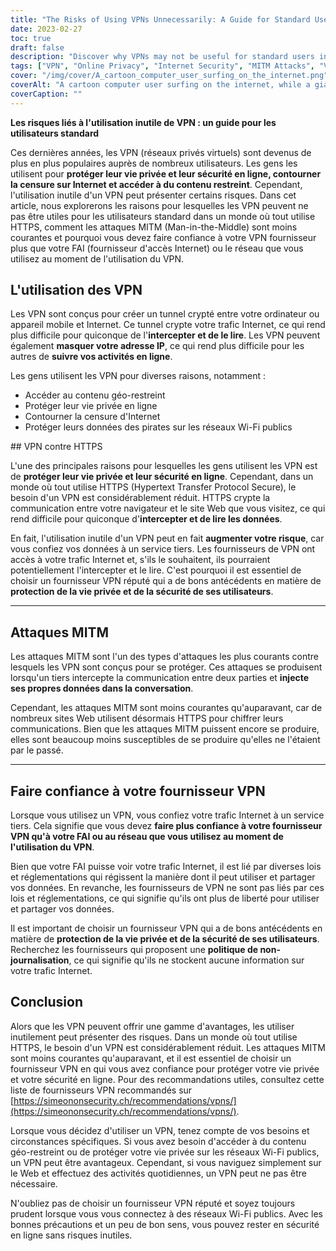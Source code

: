 ```yaml
---
title: "The Risks of Using VPNs Unnecessarily: A Guide for Standard Users"
date: 2023-02-27
toc: true
draft: false
description: "Discover why VPNs may not be useful for standard users in a world where everything uses HTTPS and how to trust your VPN provider."
tags: ["VPN", "Online Privacy", "Internet Security", "MITM Attacks", "Virtual Private Networks", "Cybersecurity", "Online Safety", "Encryption", "HTTPS", "Data Protection", "Third-party Services", "Privacy Risks", "ISP", "Geo-restricted Content", "Internet Censorship", "Public Wi-Fi", "Data Privacy", "Online Protection", "Web Security", "VPN Providers"]
cover: "/img/cover/A_cartoon_computer_user_surfing_on_the_internet.png"
coverAlt: "A cartoon computer user surfing on the internet, while a giant lock symbol appears to protect the user's privacy."
coverCaption: ""
---
```

 **Les risques liés à l'utilisation inutile de VPN : un guide pour les utilisateurs standard**  Ces dernières années, les VPN (réseaux privés virtuels) sont devenus de plus en plus populaires auprès de nombreux utilisateurs. Les gens les utilisent pour **protéger leur vie privée et leur sécurité en ligne, contourner la censure sur Internet et accéder à du contenu restreint**. Cependant, l'utilisation inutile d'un VPN peut présenter certains risques. Dans cet article, nous explorerons les raisons pour lesquelles les VPN peuvent ne pas être utiles pour les utilisateurs standard dans un monde où tout utilise HTTPS, comment les attaques MITM (Man-in-the-Middle) sont moins courantes et pourquoi vous devez faire confiance à votre VPN fournisseur plus que votre FAI (fournisseur d'accès Internet) ou le réseau que vous utilisez au moment de l'utilisation du VPN.  ## L'utilisation des VPN  Les VPN sont conçus pour créer un tunnel crypté entre votre ordinateur ou appareil mobile et Internet. Ce tunnel crypte votre trafic Internet, ce qui rend plus difficile pour quiconque de l'**intercepter et de le lire**. Les VPN peuvent également **masquer votre adresse IP**, ce qui rend plus difficile pour les autres de **suivre vos activités en ligne**.  Les gens utilisent les VPN pour diverses raisons, notamment :  - Accéder au contenu géo-restreint - Protéger leur vie privée en ligne - Contourner la censure d'Internet - Protéger leurs données des pirates sur les réseaux Wi-Fi publics  ## VPN contre HTTPS  L'une des principales raisons pour lesquelles les gens utilisent les VPN est de **protéger leur vie privée et leur sécurité en ligne**. Cependant, dans un monde où tout utilise HTTPS (Hypertext Transfer Protocol Secure), le besoin d'un VPN est considérablement réduit. HTTPS crypte la communication entre votre navigateur et le site Web que vous visitez, ce qui rend difficile pour quiconque d'**intercepter et de lire les données**.  En fait, l'utilisation inutile d'un VPN peut en fait **augmenter votre risque**, car vous confiez vos données à un service tiers. Les fournisseurs de VPN ont accès à votre trafic Internet et, s'ils le souhaitent, ils pourraient potentiellement l'intercepter et le lire. C'est pourquoi il est essentiel de choisir un fournisseur VPN réputé qui a de bons antécédents en matière de **protection de la vie privée et de la sécurité de ses utilisateurs**.  ______  ## Attaques MITM  Les attaques MITM sont l'un des types d'attaques les plus courants contre lesquels les VPN sont conçus pour se protéger. Ces attaques se produisent lorsqu'un tiers intercepte la communication entre deux parties et **injecte ses propres données dans la conversation**.  Cependant, les attaques MITM sont moins courantes qu'auparavant, car de nombreux sites Web utilisent désormais HTTPS pour chiffrer leurs communications. Bien que les attaques MITM puissent encore se produire, elles sont beaucoup moins susceptibles de se produire qu'elles ne l'étaient par le passé.  ______  ## Faire confiance à votre fournisseur VPN  Lorsque vous utilisez un VPN, vous confiez votre trafic Internet à un service tiers. Cela signifie que vous devez **faire plus confiance à votre fournisseur VPN qu'à votre FAI ou au réseau que vous utilisez au moment de l'utilisation du VPN**.  Bien que votre FAI puisse voir votre trafic Internet, il est lié par diverses lois et réglementations qui régissent la manière dont il peut utiliser et partager vos données. En revanche, les fournisseurs de VPN ne sont pas liés par ces lois et réglementations, ce qui signifie qu'ils ont plus de liberté pour utiliser et partager vos données.  Il est important de choisir un fournisseur VPN qui a de bons antécédents en matière de **protection de la vie privée et de la sécurité de ses utilisateurs**. Recherchez les fournisseurs qui proposent une **politique de non-journalisation**, ce qui signifie qu'ils ne stockent aucune information sur votre trafic Internet.  ## Conclusion  Alors que les VPN peuvent offrir une gamme d'avantages, les utiliser inutilement peut présenter des risques. Dans un monde où tout utilise HTTPS, le besoin d'un VPN est considérablement réduit. Les attaques MITM sont moins courantes qu'auparavant, et il est essentiel de choisir un fournisseur VPN en qui vous avez confiance pour protéger votre vie privée et votre sécurité en ligne. Pour des recommandations utiles, consultez cette liste de fournisseurs VPN recommandés sur [https://simeononsecurity.ch/recommendations/vpns/](https://simeononsecurity.ch/recommendations/vpns/).  Lorsque vous décidez d'utiliser un VPN, tenez compte de vos besoins et circonstances spécifiques. Si vous avez besoin d'accéder à du contenu géo-restreint ou de protéger votre vie privée sur les réseaux Wi-Fi publics, un VPN peut être avantageux. Cependant, si vous naviguez simplement sur le Web et effectuez des activités quotidiennes, un VPN peut ne pas être nécessaire.  N'oubliez pas de choisir un fournisseur VPN réputé et soyez toujours prudent lorsque vous vous connectez à des réseaux Wi-Fi publics. Avec les bonnes précautions et un peu de bon sens, vous pouvez rester en sécurité en ligne sans risques inutiles.